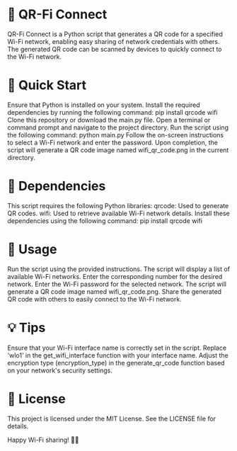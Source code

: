 # 📶 QR-Fi Connect
QR-Fi Connect is a Python script that generates a QR code for a specified Wi-Fi network, enabling easy sharing of network credentials with others. The generated QR code can be scanned by devices to quickly connect to the Wi-Fi network.

# 🚀 Quick Start
Ensure that Python is installed on your system.
Install the required dependencies by running the following command:
pip install qrcode wifi
Clone this repository or download the main.py file.
Open a terminal or command prompt and navigate to the project directory.
Run the script using the following command:
python main.py
Follow the on-screen instructions to select a Wi-Fi network and enter the password.
Upon completion, the script will generate a QR code image named wifi_qr_code.png in the current directory.

# 🔧 Dependencies
This script requires the following Python libraries:
qrcode: Used to generate QR codes.
wifi: Used to retrieve available Wi-Fi network details.
Install these dependencies using the following command:
pip install qrcode wifi

# 🎯 Usage
Run the script using the provided instructions.
The script will display a list of available Wi-Fi networks.
Enter the corresponding number for the desired network.
Enter the Wi-Fi password for the selected network.
The script will generate a QR code image named wifi_qr_code.png.
Share the generated QR code with others to easily connect to the Wi-Fi network.

# 💡 Tips
Ensure that your Wi-Fi interface name is correctly set in the script. Replace 'wlo1' in the get_wifi_interface function with your interface name.
Adjust the encryption type (encryption_type) in the generate_qr_code function based on your network's security settings.

# 📄 License
This project is licensed under the MIT License. See the LICENSE file for details.

Happy Wi-Fi sharing! 📶✨
